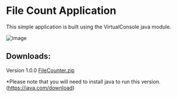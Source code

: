 # File Count Application
This simple application is built using the VirtualConsole java module.

![image](https://github.com/NoahLake07/File-Count-App/assets/98616672/881364c3-0db9-4abb-91b4-f0839d2f97f4)

## Downloads:
Version 1.0.0 [FileCounter.zip](https://github.com/NoahLake07/File-Count-App/files/11559832/FileCounter.zip)

*Please note that you will need to install java to run this version. (https://java.com/download)
